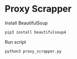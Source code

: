 # Proxy Scrapper

Install BeautifulSoup
```sh
pip3 install beautifulsoup4
```

Run script
```sh
python3 proxy_scrapper.py
```